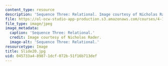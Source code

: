 ```yaml
---
content_type: resource
description: 'Sequence Three: Relational. Image courtesy of Nicholas Rader.'
file: https://ol-ocw-studio-app-production.s3.amazonaws.com/courses/4-184-architectural-design-workshop-collage-method-and-form-spring-2004/045733a489871dcf072b51f16b713def_Slide20.jpg
file_type: image/jpeg
image_metadata:
  caption: 'Sequence Three: Relational.'
  credit: Image courtesy of Nicholas Rader.
  image-alt: 'Sequence Three: Relational.'
resourcetype: Image
title: Slide20.jpg
uid: 045733a4-8987-1dcf-072b-51f16b713def
---
```


